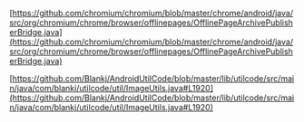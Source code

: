 


[https://github.com/chromium/chromium/blob/master/chrome/android/java/src/org/chromium/chrome/browser/offlinepages/OfflinePageArchivePublisherBridge.java](https://github.com/chromium/chromium/blob/master/chrome/android/java/src/org/chromium/chrome/browser/offlinepages/OfflinePageArchivePublisherBridge.java)

  

[https://github.com/Blankj/AndroidUtilCode/blob/master/lib/utilcode/src/main/java/com/blankj/utilcode/util/ImageUtils.java#L1920](https://github.com/Blankj/AndroidUtilCode/blob/master/lib/utilcode/src/main/java/com/blankj/utilcode/util/ImageUtils.java#L1920)
<!--stackedit_data:
eyJoaXN0b3J5IjpbMTQxNzIwNTY4OF19
-->